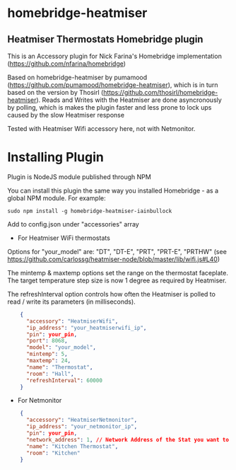 # homebridge-heatmiser
## Heatmiser Thermostats Homebridge plugin

This is an Accessory plugin for Nick Farina's Homebridge implementation (https://github.com/nfarina/homebridge)

Based on homebridge-heatmiser by pumamood (https://github.com/pumamood/homebridge-heatmiser), which is in turn based on the version by Thosirl (https://github.com/thosirl/homebridge-heatmiser). Reads and Writes with the Heatmiser are done asyncronously by polling, which is makes the plugin faster and less prone to lock ups caused by the slow Heatmiser response

Tested with Heatmiser Wifi accessory here, not with Netmonitor.


# Installing Plugin

Plugin is NodeJS module published through NPM

You can install this plugin the same way you installed Homebridge - as a global NPM module. For example:

    sudo npm install -g homebridge-heatmiser-iainbullock


Add to config.json under "accessories" array
* For Heatmiser WiFi thermostats

Options for "your_model" are: "DT", "DT-E", "PRT", "PRT-E", "PRTHW" (see https://github.com/carlossg/heatmiser-node/blob/master/lib/wifi.js#L40)

The mintemp & maxtemp options set the range on the thermostat faceplate. The target temperature step size is now 1 degree as required by Heatmiser.

The refreshInterval option controls how often the Heatmiser is polled to read / write its parameters (in milliseconds).

```json
    {
      "accessory": "HeatmiserWifi",
      "ip_address": "your_heatmiserwifi_ip",
      "pin": your_pin,
      "port": 8068,
      "model": "your_model",
      "mintemp": 5,
      "maxtemp": 24,
      "name": "Thermostat",
      "room": "Hall",
      "refreshInterval": 60000
    }

```

* For Netmonitor
```json
    {
      "accessory": "HeatmiserNetmonitor",
      "ip_address": "your_netmonitor_ip",
      "pin": your_pin,
      "network_address": 1, // Network Address of the Stat you want to talk to
      "name": "Kitchen Thermostat",
      "room": "Kitchen"
    }
```
